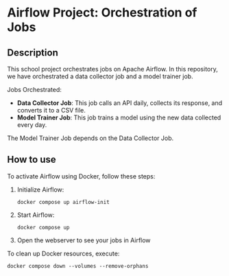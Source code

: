 # Airflow Project: Orchestration of Jobs


## Description
This school project orchestrates jobs on Apache Airflow. In this repository, we have orchestrated a data collector job and a model trainer job.

Jobs Orchestrated:
- **Data Collector Job**: This job calls an API daily, collects its response, and converts it to a CSV file.
- **Model Trainer Job**: This job trains a model using the new data collected every day.

The Model Trainer Job depends on the Data Collector Job.

## How to use
To activate Airflow using Docker, follow these steps:

1. Initialize Airflow:

    ```docker compose up airflow-init```

2. Start Airflow:

    ```docker compose up```

3. Open the webserver to see your jobs in Airflow

To clean up Docker resources, execute:

```docker compose down --volumes --remove-orphans```
